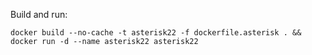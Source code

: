 Build and run:
```
docker build --no-cache -t asterisk22 -f dockerfile.asterisk . && docker run -d --name asterisk22 asterisk22
```
